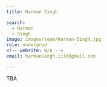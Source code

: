 ```yaml
---
title: Harman Singh

search:
  - Harman
  - Singh
image: images/team/Harman-Singh.jpg
role: undergrad
<!-- website: N/A -->
email: harmansingh.iitd@gmail.com  

---
```


TBA
	